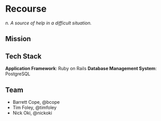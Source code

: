# Recourse

*n. A source of help in a difficult situation.*

## Mission

## Tech Stack

**Application Framework**: Ruby on Rails
**Database Management System**: PostgreSQL

## Team

- Barrett Cope, @bcope
- Tim Foley, @timfoley
- Nick Oki, @nickoki
